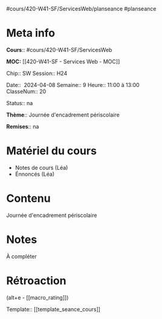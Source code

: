 #cours/420-W41-SF/ServicesWeb/planseance #planseance
# Meta info

**Cours**:: #cours/420-W41-SF/ServicesWeb 

**MOC:** [[420-W41-SF - Services Web - MOC]]

Chip::  <span class="chip cours-2">SW</span>
Session:: H24

Date::  2024-04-08
Semaine:: 9
Heure:: 11:00 à 13:00  
ClasseNum:: 20

Status:: <span class="chip na">na</span>

**Thème**:: Journée d'encadrement périscolaire

**Remises**:: <span class="chip na">na</span>

# Matériel du cours
* Notes de cours (Léa)
* Énnoncés (Léa)
# Contenu

Journée d'encadrement périscolaire
# Notes
À compléter

# Rétroaction
(alt+e - [[macro_rating]])

Template:: [[template_seance_cours]]